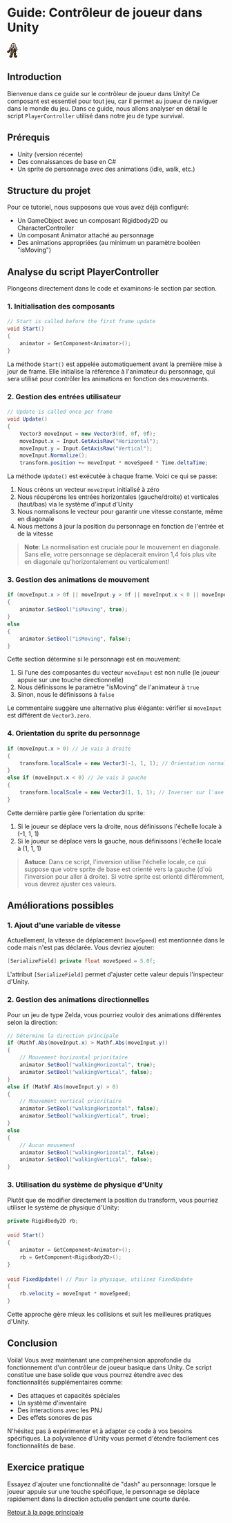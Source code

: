 # Guide: Contrôleur de joueur dans Unity

![Player art](../images/player_vampire.png)

## Introduction

Bienvenue dans ce guide sur le contrôleur de joueur dans Unity! Ce composant est essentiel pour tout jeu, car il permet au joueur de naviguer dans le monde du jeu. Dans ce guide, nous allons analyser en détail le script `PlayerController` utilisé dans notre jeu de type survival.

## Prérequis

- Unity (version récente)
- Des connaissances de base en C#
- Un sprite de personnage avec des animations (idle, walk, etc.)

## Structure du projet

Pour ce tutoriel, nous supposons que vous avez déjà configuré:
- Un GameObject avec un composant Rigidbody2D ou CharacterController
- Un composant Animator attaché au personnage
- Des animations appropriées (au minimum un paramètre booléen "isMoving")

## Analyse du script PlayerController

Plongeons directement dans le code et examinons-le section par section.

### 1. Initialisation des composants

```csharp
// Start is called before the first frame update
void Start()
{
    animator = GetComponent<Animator>();
}
```

La méthode `Start()` est appelée automatiquement avant la première mise à jour de frame. Elle initialise la référence à l'animateur du personnage, qui sera utilisé pour contrôler les animations en fonction des mouvements.

### 2. Gestion des entrées utilisateur

```csharp
// Update is called once per frame
void Update()
{
    Vector3 moveInput = new Vector3(0f, 0f, 0f);
    moveInput.x = Input.GetAxisRaw("Horizontal");
    moveInput.y = Input.GetAxisRaw("Vertical");
    moveInput.Normalize();
    transform.position += moveInput * moveSpeed * Time.deltaTime;
```

La méthode `Update()` est exécutée à chaque frame. Voici ce qui se passe:

1. Nous créons un vecteur `moveInput` initialisé à zéro
2. Nous récupérons les entrées horizontales (gauche/droite) et verticales (haut/bas) via le système d'input d'Unity
3. Nous normalisons le vecteur pour garantir une vitesse constante, même en diagonale
4. Nous mettons à jour la position du personnage en fonction de l'entrée et de la vitesse

> **Note**: La normalisation est cruciale pour le mouvement en diagonale. Sans elle, votre personnage se déplacerait environ 1,4 fois plus vite en diagonale qu'horizontalement ou verticalement!

### 3. Gestion des animations de mouvement

```csharp
if (moveInput.x > 0f || moveInput.y > 0f || moveInput.x < 0 || moveInput.y < 0) // ou moveInput != Vector3.zero
{
    animator.SetBool("isMoving", true);
}
else
{
    animator.SetBool("isMoving", false);
}
```

Cette section détermine si le personnage est en mouvement:

1. Si l'une des composantes du vecteur `moveInput` est non nulle (le joueur appuie sur une touche directionnelle)
2. Nous définissons le paramètre "isMoving" de l'animateur à `true`
3. Sinon, nous le définissons à `false`

Le commentaire suggère une alternative plus élégante: vérifier si `moveInput` est différent de `Vector3.zero`.

### 4. Orientation du sprite du personnage

```csharp
if (moveInput.x > 0) // Je vais à droite
{
    transform.localScale = new Vector3(-1, 1, 1); // Orientation normale
}
else if (moveInput.x < 0) // Je vais à gauche
{
    transform.localScale = new Vector3(1, 1, 1); // Inverser sur l'axe X
}
```

Cette dernière partie gère l'orientation du sprite:

1. Si le joueur se déplace vers la droite, nous définissons l'échelle locale à (-1, 1, 1)
2. Si le joueur se déplace vers la gauche, nous définissons l'échelle locale à (1, 1, 1)

> **Astuce**: Dans ce script, l'inversion utilise l'échelle locale, ce qui suppose que votre sprite de base est orienté vers la gauche (d'où l'inversion pour aller à droite). Si votre sprite est orienté différemment, vous devrez ajuster ces valeurs.

## Améliorations possibles

### 1. Ajout d'une variable de vitesse

Actuellement, la vitesse de déplacement (`moveSpeed`) est mentionnée dans le code mais n'est pas déclarée. Vous devriez ajouter:

```csharp
[SerializeField] private float moveSpeed = 5.0f;
```

L'attribut `[SerializeField]` permet d'ajuster cette valeur depuis l'inspecteur d'Unity.

### 2. Gestion des animations directionnelles

Pour un jeu de type Zelda, vous pourriez vouloir des animations différentes selon la direction:

```csharp
// Détermine la direction principale
if (Mathf.Abs(moveInput.x) > Mathf.Abs(moveInput.y))
{
    // Mouvement horizontal prioritaire
    animator.SetBool("walkingHorizontal", true);
    animator.SetBool("walkingVertical", false);
}
else if (Mathf.Abs(moveInput.y) > 0)
{
    // Mouvement vertical prioritaire
    animator.SetBool("walkingHorizontal", false);
    animator.SetBool("walkingVertical", true);
}
else
{
    // Aucun mouvement
    animator.SetBool("walkingHorizontal", false);
    animator.SetBool("walkingVertical", false);
}
```

### 3. Utilisation du système de physique d'Unity

Plutôt que de modifier directement la position du transform, vous pourriez utiliser le système de physique d'Unity:

```csharp
private Rigidbody2D rb;

void Start()
{
    animator = GetComponent<Animator>();
    rb = GetComponent<Rigidbody2D>();
}

void FixedUpdate() // Pour la physique, utilisez FixedUpdate
{
    rb.velocity = moveInput * moveSpeed;
}
```

Cette approche gère mieux les collisions et suit les meilleures pratiques d'Unity.

## Conclusion

Voilà! Vous avez maintenant une compréhension approfondie du fonctionnement d'un contrôleur de joueur basique dans Unity. Ce script constitue une base solide que vous pourrez étendre avec des fonctionnalités supplémentaires comme:

- Des attaques et capacités spéciales
- Un système d'inventaire
- Des interactions avec les PNJ
- Des effets sonores de pas

N'hésitez pas à expérimenter et à adapter ce code à vos besoins spécifiques. La polyvalence d'Unity vous permet d'étendre facilement ces fonctionnalités de base.

## Exercice pratique

Essayez d'ajouter une fonctionnalité de "dash" au personnage: lorsque le joueur appuie sur une touche spécifique, le personnage se déplace rapidement dans la direction actuelle pendant une courte durée.

[Retour à la page principale](../README.md)
